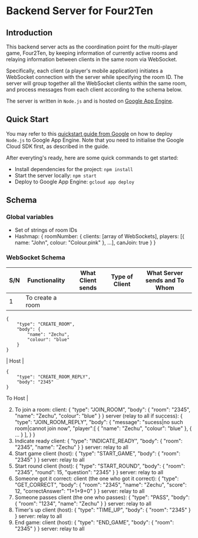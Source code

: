 # Backend Server for Four2Ten

## Introduction
This backend server acts as the coordination point for the multi-player game, Four2Ten, by keeping information of currently active rooms and relaying information between clients in the same room via WebSocket. 

Specifically, each client (a player's mobile application) initiates a WebSocket connection with the server while specifying the room ID. The server will group together all the WebSocket clients within the same room, and process messages from each client according to the schema below.

The server is written in `Node.js` and is hosted on [Google App Engine](https://cloud.google.com/appengine).

## Quick Start
You may refer to this [quickstart guide from Google](https://cloud.google.com/appengine/docs/standard/nodejs/quickstart) on how to deploy `Node.js` to Google App Engine. Note that you need to initialise the Google Cloud SDK first, as described in the guide.

After everyting's ready, here are some quick commands to get started:
- Install dependencies for the project: `npm install`
- Start the server locally: `npm start`
- Deploy to Google App Engine: `gcloud app deploy`

## Schema

### Global variables
- Set of strings of room IDs
- Hashmap:
{
    roomNumber: {
        clients: [array of WebSockets],
        players: [{
            name: "John",
            colour: "Colour.pink"
        }, ...],
        canJoin: true
    }
}

### WebSocket Schema
| S/N | Functionality | What Client sends | Type of Client | What Server sends and To Whom |
| --- | ------------- | ----------------- | -------------- | ----------------------------- |
|  1  | To create a room |
```
{
    "type": "CREATE_ROOM",
    "body": {
        "name": "Zechu",
        "colour": "blue"
    }
}
```
| Host | 
```
{
    "type": "CREATE_ROOM_REPLY",
    "body": "2345"
}
```
To Host |

2. To join a room:
client:
{
    "type": "JOIN_ROOM",
    "body": {
        "room": "2345",
        "name": "Zechu",
        "colour": "blue"
    }
}
server (relay to all if success):
{
    "type": "JOIN_ROOM_REPLY",
    "body": {
        "message": "sucess|no such room|cannot join now",
        "player":[
            {
                "name": "Zechu",
                "colour": "blue"
            },
            {
                ...
            }
        ],
    }
}
3. Indicate ready
client:
{
    "type": "INDICATE_READY",
    "body": {
        "room": "2345",
        "name": "Zechu"
    }
}
server: relay to all
4. Start game
client (host):
{
    "type": "START_GAME",
    "body": {
        "room": "2345"
    }
}
server:
relay to all
5. Start round
client (host):
{
    "type": "START_ROUND",
    "body": {
        "room": "2345",
        "round": 15,
        "question": "2345"
    }
}
server: 
relay to all
6. Someone got it correct:
client (the one who got it correct):
{
    "type": "GET_CORRECT",
    "body": {
        "room": "2345",
        "name": "Zechu",
        "score": 12,
        "correctAnswer": "1+1+9+0"
    }
}
server:
relay to all
7. Someone passes
client (the one who passes):
{
    "type": "PASS",
    "body": {
        "room": "1234",
        "name": "Zechu"
    }
}
server:
relay to all
8. Timer's up
client (host):
{
    "type": "TIME_UP",
    "body": {
        "room": "2345"
    }
}
server:
relay to all
9. End game:
client (host):
{
    "type": "END_GAME",
    "body": {
        "room": "2345"
    }
}
server:
relay to all





